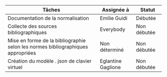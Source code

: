 | Tâches |Assignée à | Statut|
| --------- | --------- | --------- |
| Documentation de la normalisation| Emilie Guidi| Débutée |
| Collecte des sources bibliographiques | Everybody| Non débutée |
|Mise en forme de la bibliographie selon les normes bibliographiques appropriées |Non déterminé | Non débutée
|Création du modèle . json de clavier virtuel | Eglantine Gaglione | Non débutée |